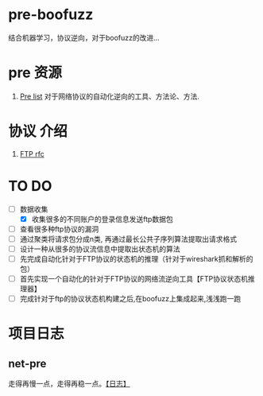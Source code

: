 # pre-boofuzz
结合机器学习，协议逆向，对于boofuzz的改进...

# pre 资源
1. [Pre list](https://github.com/techge/PRE-list) 对于网络协议的自动化逆向的工具、方法论、方法.

# 协议 介绍
1. [FTP rfc](https://datatracker.ietf.org/doc/html/rfc959)

# TO DO
- [ ] 数据收集
  - [x] 收集很多的不同账户的登录信息发送ftp数据包
- [ ] 查看很多种ftp协议的漏洞
- [ ] 通过聚类将请求包分成n类, 再通过最长公共子序列算法提取出请求格式
- [ ] 设计一种从很多的协议流信息中提取出状态机的算法
- [ ] 先完成自动化针对于FTP协议的状态机的推理（针对于wireshark抓和解析的包）
- [ ] 首先实现一个自动化的针对于FTP协议的网络流逆向工具【FTP协议状态机推理器】
- [ ] 完成针对于ftp的协议状态机构建之后,在boofuzz上集成起来,浅浅跑一跑

# 项目日志
## net-pre
走得再慢一点，走得再稳一点。[【日志】](https://github.com/08183080/pre-boofuzz/tree/main/net-pre)
